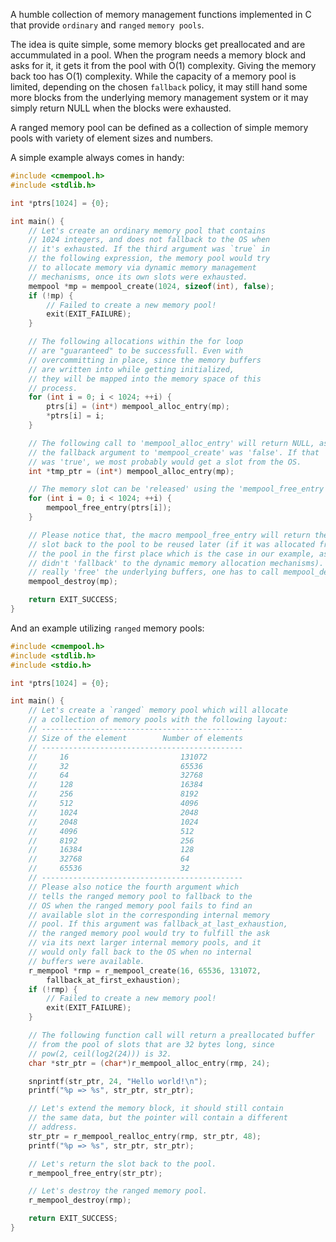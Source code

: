 A humble collection of memory management functions implemented in C that
provide `ordinary` and `ranged` `memory pools`.

The idea is quite simple, some memory blocks get preallocated and are
accummulated in a pool. When the program needs a memory block and asks
for it, it gets it from the pool with O(1) complexity. Giving the memory
back too has O(1) complexity. While the capacity of a memory pool is
limited, depending on the chosen `fallback` policy, it may still hand
some more blocks from the underlying memory management system or it
may simply return NULL when the blocks were exhausted.

A ranged memory pool can be defined as a collection of simple memory
pools with variety of element sizes and numbers.

A simple example always comes in handy:

```c
#include <cmempool.h>
#include <stdlib.h>

int *ptrs[1024] = {0};

int main() {
    // Let's create an ordinary memory pool that contains
    // 1024 integers, and does not fallback to the OS when
    // it's exhausted. If the third argument was `true` in
    // the following expression, the memory pool would try
    // to allocate memory via dynamic memory management
    // mechanisms, once its own slots were exhausted.
    mempool *mp = mempool_create(1024, sizeof(int), false);
    if (!mp) {
        // Failed to create a new memory pool!
        exit(EXIT_FAILURE);
    }

    // The following allocations within the for loop
    // are "guaranteed" to be successfull. Even with
    // overcommitting in place, since the memory buffers
    // are written into while getting initialized,
    // they will be mapped into the memory space of this
    // process.
    for (int i = 0; i < 1024; ++i) {
        ptrs[i] = (int*) mempool_alloc_entry(mp);
        *ptrs[i] = i;
    }

    // The following call to 'mempool_alloc_entry' will return NULL, as
    // the fallback argument to 'mempool_create' was 'false'. If that
    // was 'true', we most probably would get a slot from the OS.
    int *tmp_ptr = (int*) mempool_alloc_entry(mp);

    // The memory slot can be 'released' using the 'mempool_free_entry' macro
    for (int i = 0; i < 1024; ++i) {
        mempool_free_entry(ptrs[i]);
    }

    // Please notice that, the macro mempool_free_entry will return the
    // slot back to the pool to be reused later (if it was allocated from
    // the pool in the first place which is the case in our example, as we
    // didn't 'fallback' to the dynamic memory allocation mechanisms). To
    // really 'free' the underlying buffers, one has to call mempool_destroy.
    mempool_destroy(mp);

    return EXIT_SUCCESS;
}
```

And an example utilizing `ranged` memory pools:

```c
#include <cmempool.h>
#include <stdlib.h>
#include <stdio.h>

int *ptrs[1024] = {0};

int main() {
    // Let's create a `ranged` memory pool which will allocate
    // a collection of memory pools with the following layout:
    // ---------------------------------------------
    // Size of the element        Number of elements
    // ---------------------------------------------
    //     16                         131072
    //     32                         65536
    //     64                         32768
    //     128                        16384
    //     256                        8192
    //     512                        4096
    //     1024                       2048
    //     2048                       1024
    //     4096                       512
    //     8192                       256
    //     16384                      128
    //     32768                      64
    //     65536                      32
    // ---------------------------------------------
    // Please also notice the fourth argument which
    // tells the ranged memory pool to fallback to the
    // OS when the ranged memory pool fails to find an
    // available slot in the corresponding internal memory
    // pool. If this argument was fallback_at_last_exhaustion,
    // the ranged memory pool would try to fulfill the ask
    // via its next larger internal memory pools, and it
    // would only fall back to the OS when no internal
    // buffers were available.
    r_mempool *rmp = r_mempool_create(16, 65536, 131072,
        fallback_at_first_exhaustion);
    if (!rmp) {
        // Failed to create a new memory pool!
        exit(EXIT_FAILURE);
    }

    // The following function call will return a preallocated buffer
    // from the pool of slots that are 32 bytes long, since
    // pow(2, ceil(log2(24))) is 32.
    char *str_ptr = (char*)r_mempool_alloc_entry(rmp, 24);

    snprintf(str_ptr, 24, "Hello world!\n");
    printf("%p => %s", str_ptr, str_ptr);

    // Let's extend the memory block, it should still contain
    // the same data, but the pointer will contain a different
    // address.
    str_ptr = r_mempool_realloc_entry(rmp, str_ptr, 48);
    printf("%p => %s", str_ptr, str_ptr);

    // Let's return the slot back to the pool.
    r_mempool_free_entry(str_ptr);

    // Let's destroy the ranged memory pool.
    r_mempool_destroy(rmp);

    return EXIT_SUCCESS;
}
```
